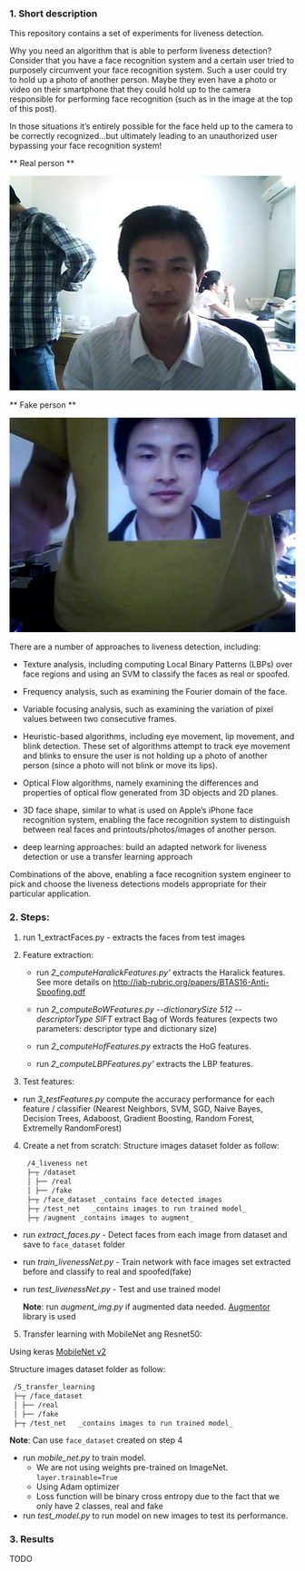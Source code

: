 ### 1. Short description

This repository contains a set of experiments for liveness detection.

Why you need an algorithm that is able to perform liveness detection? Consider that you have a face recognition system and a certain user tried to purposely circumvent your face recognition system. Such a user could try to hold up a photo of another person. Maybe they even have a photo or video on their smartphone that they could hold up to the camera responsible for performing face recognition (such as in the image at the top of this post).

In those situations it’s entirely possible for the face held up to the camera to be correctly recognized…but ultimately leading to an unauthorized user bypassing your face recognition system!

** Real person **

![Real face](db/ClientRaw/0001/0001_00_00_01_0.jpg)

** Fake person **

![Fake face](db/ImposterRaw/0001/0001_00_00_01_0.jpg)

There are a number of approaches to liveness detection, including:

- Texture analysis, including computing Local Binary Patterns (LBPs) over face regions and using an SVM to classify the faces as real or spoofed.

- Frequency analysis, such as examining the Fourier domain of the face.

- Variable focusing analysis, such as examining the variation of pixel values between two consecutive frames.

* Heuristic-based algorithms, including eye movement, lip movement, and blink detection. These set of algorithms attempt to track eye movement and blinks to ensure the user is not holding up a photo of another person (since a photo will not blink or move its lips).

- Optical Flow algorithms, namely examining the differences and properties of optical flow generated from 3D objects and 2D planes.

* 3D face shape, similar to what is used on Apple’s iPhone face recognition system, enabling the face recognition system to distinguish between real faces and printouts/photos/images of another person.

* deep learning approaches: build an adapted network for liveness detection or use a transfer learning approach

Combinations of the above, enabling a face recognition system engineer to pick and choose the liveness detections models appropriate for their particular application.

### 2. Steps:

1. run 1_extractFaces.py - extracts the faces from test images

2) Feature extraction:

   - run _2_computeHaralickFeatures.py'_ extracts the Haralick features. See more details on http://iab-rubric.org/papers/BTAS16-Anti-Spoofing.pdf

   - run _2_computeBoWFeatures.py --dictionarySize 512 --descriptorType SIFT_ extract Bag of Words features (expects two parameters: descriptor type and dictionary size)

   - run _2_computeHofFeatures.py_ extracts the HoG features.

   - run _2_computeLBPFeatures.py'_ extracts the LBP features.

3) Test features:

- run _3_testFeatures.py_ compute the accuracy performance for each feature / classifier (Nearest Neighbors, SVM, SGD, Naive Bayes, Decision Trees, Adaboost, Gradient Boosting, Random Forest, Extremelly RandomForest)

4. Create a net from scratch:
   Structure images dataset folder as follow:

   ```
    /4_liveness net
    ├─┬ /dataset
    │ ├── /real
    │ ├── /fake
    ├─┬ /face_dataset _contains face detected images
    ├─┬ /test_net   _contains images to run trained model_
    ├─┬ /augment _contains images to augment_
   ```

- run _extract_faces.py_ - Detect faces from each image from dataset and save to `face_dataset` folder
- run _train_livenessNet.py_ - Train network with face images set extracted before and classify to real and spoofed(fake)
- run _test_livenessNet.py_ - Test and use trained model

  **Note**: run _augment_img.py_ if augmented data needed. [Augmentor](https://augmentor.readthedocs.io/en/master/code.html) library is used

5. Transfer learning with MobileNet ang Resnet50:

Using keras [MobileNet v2](https://keras.io/applications/#mobilenetv2)

Structure images dataset folder as follow:

```
 /5_transfer_learning
 ├─┬ /face_dataset
 │ ├── /real
 │ ├── /fake
 ├─┬ /test_net   _contains images to run trained model_
```

**Note**: Can use `face_dataset` created on step 4

- run _mobile_net.py_ to train model.
  - We are not using weights pre-trained on ImageNet. `layer.trainable=True`
  - Using Adam optimizer
  - Loss function will be binary cross entropy due to the fact that we only have 2 classes, real and fake
- run _test_model.py_ to run model on new images to test its performance.

### 3. Results

TODO
